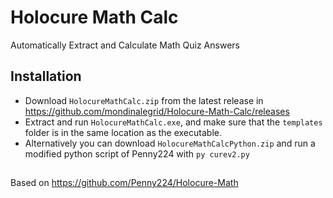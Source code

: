 # Holocure Math Calc
Automatically Extract and Calculate Math Quiz Answers
## Installation
- Download `HolocureMathCalc.zip` from the latest release in https://github.com/mondinalegrid/Holocure-Math-Calc/releases
- Extract and run `HolocureMathCalc.exe`, and make sure that the `templates` folder is in the same location as the executable.
- Alternatively you can download `HolocureMathCalcPython.zip` and run a modified python script of Penny224 with `py curev2.py`
##
Based on https://github.com/Penny224/Holocure-Math
